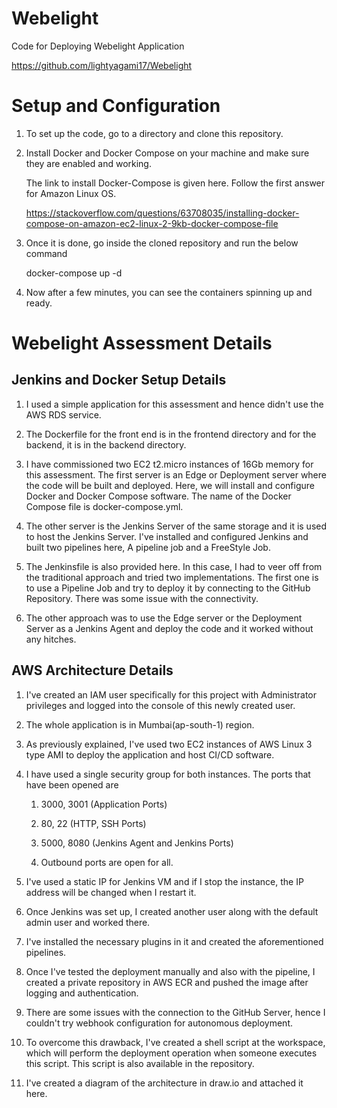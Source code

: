 # Webelight
Code for Deploying Webelight Application

https://github.com/lightyagami17/Webelight

# Setup and Configuration
1. To set up the code, go to a directory and clone this repository.

2. Install Docker and Docker Compose on your machine and make sure they are enabled and working.
   
   The link to install Docker-Compose is given here. Follow the first answer for Amazon Linux OS.

   https://stackoverflow.com/questions/63708035/installing-docker-compose-on-amazon-ec2-linux-2-9kb-docker-compose-file

3. Once it is done, go inside the cloned repository and run the below command

   docker-compose up -d

4. Now after a few minutes, you can see the containers spinning up and ready.

# Webelight Assessment Details

## Jenkins and Docker Setup Details 

1. I used a simple application for this assessment and hence didn't use the AWS RDS service.
  
2. The Dockerfile for the front end is in the frontend directory and for the backend, it is in the backend directory.

3. I have commissioned two EC2 t2.micro instances of 16Gb memory for this assessment. The first server is an Edge or Deployment server where the code will be built and deployed. Here, we will install and configure Docker and Docker Compose software. The name of the Docker Compose file is docker-compose.yml.

4. The other server is the Jenkins Server of the same storage and it is used to host the Jenkins Server. I've installed and configured Jenkins and built two pipelines here, A pipeline job and a FreeStyle Job.

5. The Jenkinsfile is also provided here. In this case, I had to veer off from the traditional approach and tried two implementations. The first one is to use a Pipeline Job and try to deploy it by connecting to the GitHub Repository. There was some issue with the connectivity.

6. The other approach was to use the Edge server or the Deployment Server as a Jenkins Agent and deploy the code and it worked without any hitches.

## AWS Architecture Details

1. I've created an IAM user specifically for this project with Administrator privileges and logged into the console of this newly created user.

2. The whole application is in Mumbai(ap-south-1) region.
  
3. As previously explained, I've used two EC2 instances of AWS Linux 3 type AMI to deploy the application and host CI/CD software.

4. I have used a single security group for both instances. The ports that have been opened are 

   1. 3000, 3001 (Application Ports)

   2. 80, 22 (HTTP, SSH Ports)

   3. 5000, 8080 (Jenkins Agent and Jenkins Ports)
  
   4. Outbound ports are open for all.

5. I've used a static IP for Jenkins VM and if I stop the instance, the IP address will be changed when I restart it.

6. Once Jenkins was set up, I created another user along with the default admin user and worked there.

7. I've installed the necessary plugins in it and created the aforementioned pipelines.

8. Once I've tested the deployment manually and also with the pipeline, I created a private repository in AWS ECR and pushed the image after logging and authentication.

9. There are some issues with the connection to the GitHub Server, hence I couldn't try webhook configuration for autonomous deployment.

10. To overcome this drawback, I've created a shell script at the workspace, which will perform the deployment operation when someone executes this script. This script is also available in the repository.

11. I've created a diagram of the architecture in draw.io and attached it here.

